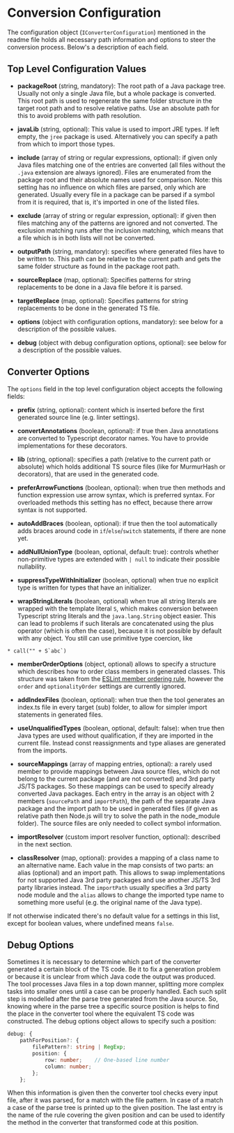 # Conversion Configuration

The configuration object (`IConverterConfiguration`) mentioned in the readme file holds all necessary path information and options to steer the conversion process. Below's a description of each field.

## Top Level Configuration Values

* **packageRoot** (string, mandatory): The root path of a Java package tree. Usually not only a single Java file, but a whole package is converted. This root path is used to regenerate the same folder structure in the target root path and to resolve relative paths. Use an absolute path for this to avoid problems with path resolution.

* **javaLib** (string, optional): This value is used to import JRE types. If left empty, the `jree` package is used. Alternatively you can specify a path from which to import those types.

* **include** (array of string or regular expressions, optional): if given only Java files matching one of the entries are converted (all files without the `.java` extension are always ignored). Files are enumerated from the package root and their absolute names used for comparison.
Note: this setting has no influence on which files are parsed, only which are generated. Usually every file in a package can be parsed if a symbol from it is required, that is, it's imported in one of the listed files.

* **exclude** (array of string or regular expression, optional): if given then files matching any of the patterns are ignored and not converted. The exclusion matching runs after the inclusion matching, which means that a file which is in both lists will not be converted.

* **outputPath** (string, mandatory): specifies where generated files have to be written to. This path can be relative to the current path and gets the same folder structure as found in the package root path.

* **sourceReplace** (map, optional): Specifies patterns for string replacements to be done in a Java file before it is parsed.

* **targetReplace** (map, optional): Specifies patterns for string replacements to be done in the generated TS file.

* **options** (object with configuration options, mandatory): see below for a description of the possible values.

* **debug** (object with debug configuration options, optional): see below for a description of the possible values.

## Converter Options

The `options` field in the top level configuration object accepts the following fields:

* **prefix** (string, optional): content which is inserted before the first generated source line (e.g. linter settings).

* **convertAnnotations** (boolean, optional): if true then Java annotations are converted to Typescript decorator names. You have to provide implementations for these decorators.

* **lib** (string, optional): specifies a path (relative to the current path or absolute) which holds additional TS source files (like for MurmurHash or decorators), that are used in the generated code.

* **preferArrowFunctions** (boolean, optional): when true then methods and function expression use arrow syntax, which is preferred syntax. For overloaded methods this setting has no effect, because there arrow syntax is not supported.

* **autoAddBraces** (boolean, optional): if true then the tool automatically adds braces around code in `if`/`else`/`switch` statements, if there are none yet.

* **addNullUnionType** (boolean, optional, default: true): controls whether non-primitive types are extended with `| null` to indicate their possible nullability.

* **suppressTypeWithInitializer** (boolean, optional) when true no explicit type is written for types that have an initializer.

* **wrapStringLiterals** (boolean, optional) when true all string literals are wrapped with the template literal `S`, which makes conversion between Typescript string literals and the `java.lang.String` object easier. This can lead to problems if such literals are concatenated using the plus operator (which is often the case), because it is not possible by default with any object. You still can use primitive type coercion, like

```
* call("" + S`abc`)
```

* **memberOrderOptions** (object, optional) allows to specify a structure which describes how to order class members in generated classes. This structure was taken from the [ESLint member ordering rule](https://typescript-eslint.io/rules/member-ordering/#options), however the `order` and `optionalityOrder` settings are currently ignored.

* **addIndexFiles** (boolean, optional): when true then the tool generates an index.ts file in every target (sub) folder, to allow for simpler import statements in generated files.

* **useUnqualifiedTypes** (boolean, optional, default: false): when true then Java types are used without qualification, if they are imported in the current file. Instead const reassignments and type aliases are generated from the imports.

* **sourceMappings** (array of mapping entries, optional): a rarely used member to provide mappings between Java source files, which do not belong to the current package (and are not converted) and 3rd party JS/TS packages. So these mappings can be used to specify already converted Java packages. Each entry in the array is an object with 2 members (`sourcePath` and `importPath`), the path of the separate Java package and the import path to be used in generated files (if given as relative path then Node.js will try to solve the path in the node_module folder). The source files are only needed to collect symbol information.

* **importResolver** (custom import resolver function, optional): described in the next section.

* **classResolver** (map, optional): provides a mapping of a class name to an alternative name. Each value in the map consists of two parts: an alias (optional) and an import path. This allows to swap implementations for not supported Java 3rd party packages and use another JS/TS 3rd party libraries instead. The `importPath` usually specifies a 3rd party node module and the `alias` allows to change the imported type name to something more useful (e.g. the original name of the Java type).

If not otherwise indicated there's no default value for a settings in this list, except for boolean values, where undefined means `false`.

## Debug Options

Sometimes it is necessary to determine which part of the converter generated a certain block of the TS code. Be it to fix a generation problem or because it is unclear from which Java code the output was produced. The tool processes Java files in a top down manner, splitting more complex tasks into smaller ones until a case can be properly handled. Each such split step is modelled after the parse tree generated from the Java source. So, knowing where in the parse tree a specific source position is helps to find the place in the converter tool where the equivalent TS code was constructed. The debug options object allows to specify such a position:

```typescript
debug: {
    pathForPosition?: {
        filePattern?: string | RegExp;
        position: {
            row: number;    // One-based line number
            column: number;
        };
    };
```

When this information is given then the converter tool checks every input file, after it was parsed, for a match with the file pattern. In case of a match a case of the parse tree is printed up to the given position. The last entry is the name of the rule covering the given position and can be used to identify the method in the converter that transformed code at this position.
